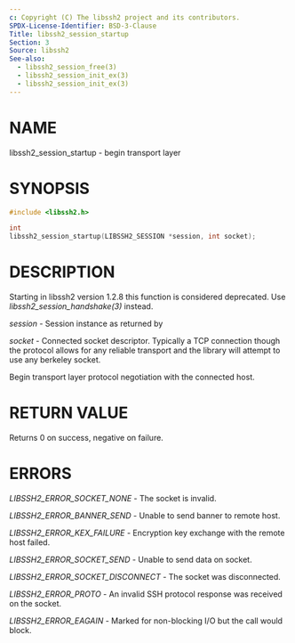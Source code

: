 ```yaml
---
c: Copyright (C) The libssh2 project and its contributors.
SPDX-License-Identifier: BSD-3-Clause
Title: libssh2_session_startup
Section: 3
Source: libssh2
See-also:
  - libssh2_session_free(3)
  - libssh2_session_init_ex(3)
  - libssh2_session_init_ex(3)
---
```


# NAME

libssh2_session_startup - begin transport layer

# SYNOPSIS

~~~c
#include <libssh2.h>

int
libssh2_session_startup(LIBSSH2_SESSION *session, int socket);
~~~

# DESCRIPTION

Starting in libssh2 version 1.2.8 this function is considered deprecated. Use
*libssh2_session_handshake(3)* instead.

*session* - Session instance as returned by

*socket* - Connected socket descriptor. Typically a TCP connection
though the protocol allows for any reliable transport and the library will
attempt to use any berkeley socket.

Begin transport layer protocol negotiation with the connected host.

# RETURN VALUE

Returns 0 on success, negative on failure.

# ERRORS

*LIBSSH2_ERROR_SOCKET_NONE* - The socket is invalid.

*LIBSSH2_ERROR_BANNER_SEND* - Unable to send banner to remote host.

*LIBSSH2_ERROR_KEX_FAILURE* - Encryption key exchange with the remote
host failed.

*LIBSSH2_ERROR_SOCKET_SEND* - Unable to send data on socket.

*LIBSSH2_ERROR_SOCKET_DISCONNECT* - The socket was disconnected.

*LIBSSH2_ERROR_PROTO* - An invalid SSH protocol response was received on
the socket.

*LIBSSH2_ERROR_EAGAIN* - Marked for non-blocking I/O but the call would block.
